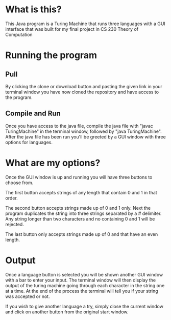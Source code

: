 # What is this? #
This Java program is a Turing Machine that runs three languages with a GUI interface
that was built for my final project in CS 230 Theory of Computation

# Running the program #
## Pull ##
By clicking the clone or download button and pasting the given link in your terminal window you have now cloned the repository and have access to the program.

## Compile and Run ##
Once you have access to the java file, compile the java file with "javac TuringMachine" in the terminal window, followed by "java TuringMachine". After the java file has been run you'll be greeted by a GUI window with three options for languages.

# What are my options? #
Once the GUI window is up and running you will have three buttons to choose from.

The first button accepts strings of any length that contain 0 and 1 in that order.

The second button accepts strings made up of 0 and 1 only. Next the program duplicates the string into three strings separated by a # delimiter. Any string longer than two characters and no containing 0 and 1 will be rejected.

The last button only accepts strings made up of 0 and that have an even length.

# Output #
Once a language button is selected you will be shown another GUI window with a bar to enter your input. The terminal window will then display the output of the turing machine going through each character in the string one at a time. At the end of the process the terminal will tell you if your string was accepted or not.

If you wish to give another language a try, simply close the current window and click on another button from the original start window.    
